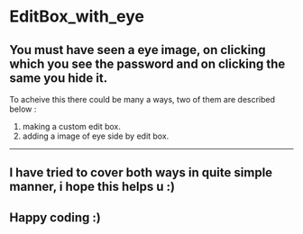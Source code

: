 # EditBox_with_eye

You must have seen a eye image, on clicking which you see the password and on clicking the same you hide it.
------------------
To acheive this there could be many a ways, two of them are described below :
1. making a custom edit box.
2. adding a image of eye side by edit box.
-------------------
I have tried to cover both ways in quite simple manner, i hope this helps u :)
--------------------------------------------------------------------------------------------------------------
Happy coding :)
--------------------------------------------------------------------------------------------------------------

